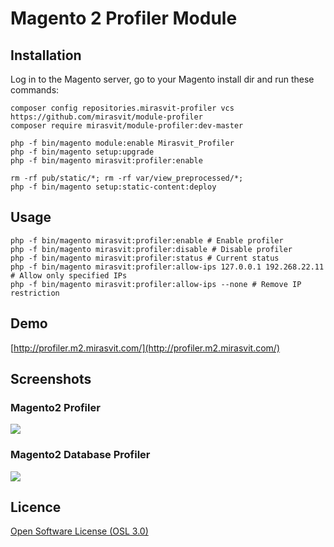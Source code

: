 # Magento 2 Profiler Module #

## Installation

Log in to the Magento server, go to your Magento install dir and run these commands:
```
composer config repositories.mirasvit-profiler vcs https://github.com/mirasvit/module-profiler
composer require mirasvit/module-profiler:dev-master

php -f bin/magento module:enable Mirasvit_Profiler
php -f bin/magento setup:upgrade
php -f bin/magento mirasvit:profiler:enable

rm -rf pub/static/*; rm -rf var/view_preprocessed/*;
php -f bin/magento setup:static-content:deploy
```

## Usage

```
php -f bin/magento mirasvit:profiler:enable # Enable profiler
php -f bin/magento mirasvit:profiler:disable # Disable profiler
php -f bin/magento mirasvit:profiler:status # Current status
php -f bin/magento mirasvit:profiler:allow-ips 127.0.0.1 192.268.22.11 # Allow only specified IPs
php -f bin/magento mirasvit:profiler:allow-ips --none # Remove IP restriction
```

## Demo
[http://profiler.m2.mirasvit.com/](http://profiler.m2.mirasvit.com/)

## Screenshots
### Magento2 Profiler
![](http://mirasvit.com/media/profiler/profiler.png)

### Magento2 Database Profiler
![](http://mirasvit.com/media/profiler/db.png)

## Licence
[Open Software License (OSL 3.0)](http://opensource.org/licenses/osl-3.0.php)
